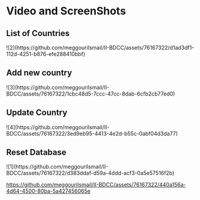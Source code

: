 # Video and ScreenShots
<h2>List of Countries</h2>
![2](https://github.com/meggouriIsmail/II-BDCC/assets/76167322/d1ad3df1-112d-4251-b876-efe288410bbf)

<h2>Add new country</h2>
![3](https://github.com/meggouriIsmail/II-BDCC/assets/76167322/1cbc48d5-7ccc-47cc-8dab-6cfb2cb77ed0)

<h2>Update Country</h2>
![4](https://github.com/meggouriIsmail/II-BDCC/assets/76167322/3ed9eb95-4413-4e2d-b55c-0abf04d3da77)

<h2>Reset Database</h2>
![1](https://github.com/meggouriIsmail/II-BDCC/assets/76167322/d383ddaf-d59a-4ddd-acf3-0a5e57516f2b)

https://github.com/meggouriIsmail/II-BDCC/assets/76167322/440a156a-4d64-4500-80ba-5a427456065e

